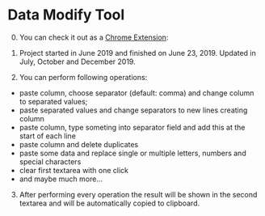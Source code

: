 # Data Modify Tool

0. You can check it out as a [Chrome Extension](https://chrome.google.com/webstore/detail/data-modify-tool/cogafmjhbnldmcigfgciljkeaifdljgm):

1. Project started in June 2019 and finished on June 23, 2019.
Updated in July, October and December 2019.

2. You can perform following operations:
- paste column, choose separator (default: comma) and change column to separated values;
- paste separated values and change separators to new lines creating column
- paste column, type someting into separator field and add this at the start of each line
- paste column and delete duplicates
- paste some data and replace single or multiple letters, numbers and special characters
- clear first textarea with one click
- and maybe much more...

3. After performing every operation the result will be shown in the second textarea and will be automatically copied to clipboard.